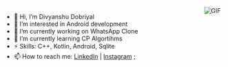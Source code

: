 <img align="right" alt="GIF" src="https://media.giphy.com/media/IpeYSEZshTefe/giphy.gif" />

- 👋 Hi, I’m Divyanshu Dobriyal
- 👀 I’m interested in Android development                                                                   
- 🌱 I’m currently working on WhatsApp Clone
- 💞️ I’m currently learning CP Algortihms
- ⚡️ Skills: C++, Kotlin, Android, Sqlite
- 📫 How to reach me: [LinkedIn](https://www.linkedin.com/in/divyanshu-dobriyal-97119b1b4/) | [Instagram](https://www.instagram.com/div.yan.shu/?hl=en/) ;



<!---
divyanshudob/divyanshudob is a ✨ special ✨ repository because its `README.md` (this file) appears on your GitHub profile.
You can click the Preview link to take a look at your changes.
--->
